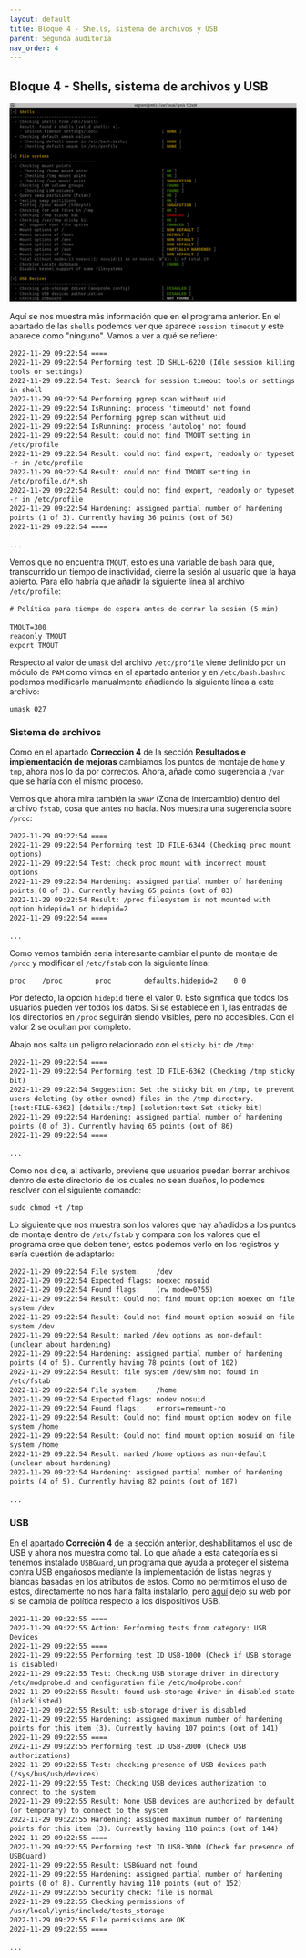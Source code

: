 ```yaml
---
layout: default
title: Bloque 4 - Shells, sistema de archivos y USB
parent: Segunda auditoría
nav_order: 4
---
```


## Bloque 4 -  Shells, sistema de archivos y USB

<img src="https://raw.githubusercontent.com/crivmar/crivmar-lynis.github.io/main/assets/images/59.png"/>

Aquí se nos muestra más información que en el programa anterior. En el apartado de las `shells` podemos ver que aparece `session timeout` y este aparece como "ninguno". Vamos a ver a qué se refiere:

~~~
2022-11-29 09:22:54 ====
2022-11-29 09:22:54 Performing test ID SHLL-6220 (Idle session killing tools or settings)
2022-11-29 09:22:54 Test: Search for session timeout tools or settings in shell
2022-11-29 09:22:54 Performing pgrep scan without uid
2022-11-29 09:22:54 IsRunning: process 'timeoutd' not found
2022-11-29 09:22:54 Performing pgrep scan without uid
2022-11-29 09:22:54 IsRunning: process 'autolog' not found
2022-11-29 09:22:54 Result: could not find TMOUT setting in /etc/profile
2022-11-29 09:22:54 Result: could not find export, readonly or typeset -r in /etc/profile
2022-11-29 09:22:54 Result: could not find TMOUT setting in /etc/profile.d/*.sh
2022-11-29 09:22:54 Result: could not find export, readonly or typeset -r in /etc/profile
2022-11-29 09:22:54 Hardening: assigned partial number of hardening points (1 of 3). Currently having 36 points (out of 50)
2022-11-29 09:22:54 ====

...
~~~ 

Vemos que no encuentra `TMOUT`, esto es una variable de `bash` para que, transcurrido un tiempo de inactividad, cierre la sesión al usuario que la haya abierto. Para ello habría que añadir la siguiente línea al archivo `/etc/profile`:

~~~
# Política para tiempo de espera antes de cerrar la sesión (5 min)

TMOUT=300
readonly TMOUT
export TMOUT
~~~

Respecto al valor de `umask` del archivo `/etc/profile` viene definido por un módulo de `PAM` como vimos en el apartado anterior y en `/etc/bash.bashrc` podemos modificarlo manualmente añadiendo la siguiente línea a este archivo:

~~~
umask 027
~~~


### Sistema de archivos

Como en el apartado **Corrección 4** de la sección **Resultados e implementación de mejoras** cambiamos los puntos de montaje de `home` y `tmp`, ahora nos lo da por correctos. Ahora, añade como sugerencia a `/var` que se haría con el mismo proceso.

Vemos que ahora mira también la `SWAP` (Zona de intercambio) dentro del archivo `fstab`, cosa que antes no hacía. Nos muestra una sugerencia sobre `/proc`:

~~~
2022-11-29 09:22:54 ====
2022-11-29 09:22:54 Performing test ID FILE-6344 (Checking proc mount options)
2022-11-29 09:22:54 Test: check proc mount with incorrect mount options
2022-11-29 09:22:54 Hardening: assigned partial number of hardening points (0 of 3). Currently having 65 points (out of 83)
2022-11-29 09:22:54 Result: /proc filesystem is not mounted with option hidepid=1 or hidepid=2
2022-11-29 09:22:54 ====

...
~~~

Como vemos también sería interesante cambiar el punto de montaje de `/proc` y modificar el `/etc/fstab` con la siguiente línea:

~~~
proc    /proc        proc        defaults,hidepid=2    0 0
~~~


Por defecto, la opción `hidepid` tiene el valor 0. Esto significa que todos los usuarios pueden ver todos los datos. Si se establece en 1, las entradas de los directorios en `/proc` seguirán siendo visibles, pero no accesibles. Con el valor 2 se ocultan por completo. 

Abajo nos salta un peligro relacionado con el `sticky bit` de `/tmp`:

~~~
2022-11-29 09:22:54 ====
2022-11-29 09:22:54 Performing test ID FILE-6362 (Checking /tmp sticky bit)
2022-11-29 09:22:54 Suggestion: Set the sticky bit on /tmp, to prevent users deleting (by other owned) files in the /tmp directory. [test:FILE-6362] [details:/tmp] [solution:text:Set sticky bit]
2022-11-29 09:22:54 Hardening: assigned partial number of hardening points (0 of 3). Currently having 65 points (out of 86)
2022-11-29 09:22:54 ====

...
~~~

Como nos dice, al activarlo, previene que usuarios puedan borrar archivos dentro de este directorio de los cuales no sean dueños, lo podemos resolver con el siguiente comando:

~~~
sudo chmod +t /tmp
~~~

Lo siguiente que nos muestra son los valores que hay añadidos a los puntos de montaje dentro de `/etc/fstab` y compara con los valores que el programa cree que deben tener, estos podemos verlo en los registros y sería cuestión de adaptarlo:

~~~
2022-11-29 09:22:54 File system:    /dev
2022-11-29 09:22:54 Expected flags: noexec nosuid
2022-11-29 09:22:54 Found flags:    (rw mode=0755) 
2022-11-29 09:22:54 Result: Could not find mount option noexec on file system /dev
2022-11-29 09:22:54 Result: Could not find mount option nosuid on file system /dev
2022-11-29 09:22:54 Result: marked /dev options as non-default (unclear about hardening)
2022-11-29 09:22:54 Hardening: assigned partial number of hardening points (4 of 5). Currently having 78 points (out of 102)
2022-11-29 09:22:54 Result: file system /dev/shm not found in /etc/fstab
2022-11-29 09:22:54 File system:    /home
2022-11-29 09:22:54 Expected flags: nodev nosuid
2022-11-29 09:22:54 Found flags:    errors=remount-ro 
2022-11-29 09:22:54 Result: Could not find mount option nodev on file system /home
2022-11-29 09:22:54 Result: Could not find mount option nosuid on file system /home
2022-11-29 09:22:54 Result: marked /home options as non-default (unclear about hardening)
2022-11-29 09:22:54 Hardening: assigned partial number of hardening points (4 of 5). Currently having 82 points (out of 107)

...
~~~


### USB

En el apartado **Correción 4** de la sección anterior, deshabilitamos el uso de USB y ahora nos muestra como tal. Lo que añade a esta categoría es si tenemos instalado `USBGuard`, un programa que ayuda a proteger el sistema contra USB engañosos mediante la implementación de listas negras y blancas basadas en los atributos de estos. Como no permitimos el uso de estos, directamente no nos haría falta instalarlo, pero [aquí](https://usbguard.github.io/) dejo su web por si se cambia de política respecto a los dispositivos USB.


~~~
2022-11-29 09:22:55 ====
2022-11-29 09:22:55 Action: Performing tests from category: USB Devices
2022-11-29 09:22:55 ====
2022-11-29 09:22:55 Performing test ID USB-1000 (Check if USB storage is disabled)
2022-11-29 09:22:55 Test: Checking USB storage driver in directory /etc/modprobe.d and configuration file /etc/modprobe.conf
2022-11-29 09:22:55 Result: found usb-storage driver in disabled state (blacklisted)
2022-11-29 09:22:55 Result: usb-storage driver is disabled
2022-11-29 09:22:55 Hardening: assigned maximum number of hardening points for this item (3). Currently having 107 points (out of 141)
2022-11-29 09:22:55 ====
2022-11-29 09:22:55 Performing test ID USB-2000 (Check USB authorizations)
2022-11-29 09:22:55 Test: checking presence of USB devices path (/sys/bus/usb/devices)
2022-11-29 09:22:55 Test: Checking USB devices authorization to connect to the system
2022-11-29 09:22:55 Result: None USB devices are authorized by default (or temporary) to connect to the system
2022-11-29 09:22:55 Hardening: assigned maximum number of hardening points for this item (3). Currently having 110 points (out of 144)
2022-11-29 09:22:55 ====
2022-11-29 09:22:55 Performing test ID USB-3000 (Check for presence of USBGuard)
2022-11-29 09:22:55 Result: USBGuard not found
2022-11-29 09:22:55 Hardening: assigned partial number of hardening points (0 of 8). Currently having 110 points (out of 152)
2022-11-29 09:22:55 Security check: file is normal
2022-11-29 09:22:55 Checking permissions of /usr/local/lynis/include/tests_storage
2022-11-29 09:22:55 File permissions are OK
2022-11-29 09:22:55 ====

...
~~~
